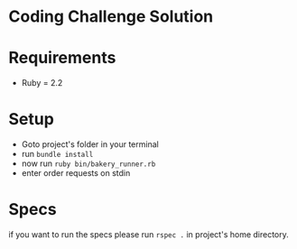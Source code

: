 # Coding Challenge Solution
# Requirements
- Ruby = 2.2

# Setup
- Goto project's folder in your terminal
- run `bundle install`
- now run `ruby bin/bakery_runner.rb`
- enter order requests on stdin

# Specs
if you want to run the specs please run `rspec .` in project's home directory.
